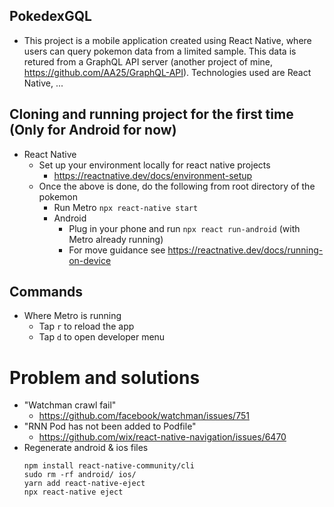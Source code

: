 ## PokedexGQL
- This project is a mobile application created using React Native, where users can query pokemon data from
a limited sample. This data is retured from a GraphQL API server (another project of mine, https://github.com/AA25/GraphQL-API).
Technologies used are React Native, ...

## Cloning and running project for the first time (Only for Android for now)
- React Native
    - Set up your environment locally for react native projects
        - https://reactnative.dev/docs/environment-setup
    - Once the above is done, do the following from root directory of the pokemon
        - Run Metro `npx react-native start` 
        - Android
            - Plug in your phone and run `npx react run-android` (with Metro already running)
            - For move guidance see https://reactnative.dev/docs/running-on-device
            
## Commands
- Where Metro is running
    - Tap `r` to reload the app
    - Tap `d` to open developer menu

# Problem and solutions
- "Watchman crawl fail"
    - https://github.com/facebook/watchman/issues/751
- "RNN Pod has not been added to Podfile"
    - https://github.com/wix/react-native-navigation/issues/6470
- Regenerate android & ios files
    ```
    npm install react-native-community/cli
    sudo rm -rf android/ ios/
    yarn add react-native-eject
    npx react-native eject
    ```
